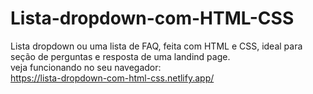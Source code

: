 # Lista-dropdown-com-HTML-CSS
Lista dropdown ou uma lista de FAQ, feita com HTML e CSS, ideal para seção de perguntas e resposta de uma landind page.<br>
veja funcionando no seu navegador:<br>
https://lista-dropdown-com-html-css.netlify.app/
